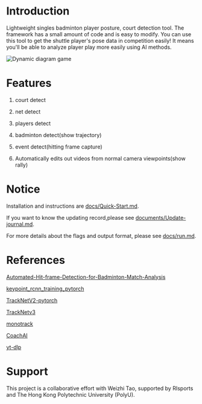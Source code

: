 # Introduction

Lightweight singles badminton player posture, court detection tool. The framework has a small amount of code and is easy to modify. You can use this tool to get the shuttle player's pose data in competition easily! It means you'll be able to analyze player play more easily using AI methods.  

![Dynamic diagram game](docs/imgs/Dynamic_diagram_game.gif)

# Features

1. court detect

2. net detect

3. players detect

4. badminton detect(show trajectory)

5. event detect(hitting frame capture)  

6. Automatically edits out videos from normal camera viewpoints(show rally)

# Notice

Installation and instructions are [docs/Quick-Start.md](docs/Quick-Start.md).

If you want to know the updating record,please see [documents/Update-journal.md](documents/Update-journal.md).

For more details about the flags and output format, please see [docs/run.md](docs/run.md).

# References

[Automated-Hit-frame-Detection-for-Badminton-Match-Analysis](https://github.com/arthur900530/Automated-Hit-frame-Detection-for-Badminton-Match-Analysis)

[keypoint_rcnn_training_pytorch](https://github.com/alexppppp/keypoint_rcnn_training_pytorch)

[TrackNetV2-pytorch](https://github.com/ChgygLin/TrackNetV2-pytorch)

[TrackNetv3](https://github.com/alenzenx/TracknetV3)

[monotrack](https://github.com/jhwang7628/monotrack)

[CoachAI](https://github.com/wywyWang/CoachAI-Projects)

[yt-dlp](https://github.com/yt-dlp/yt-dlp)

# Support

This project is a collaborative effort with Weizhi Tao, supported by RIsports and The Hong Kong Polytechnic University (PolyU).


